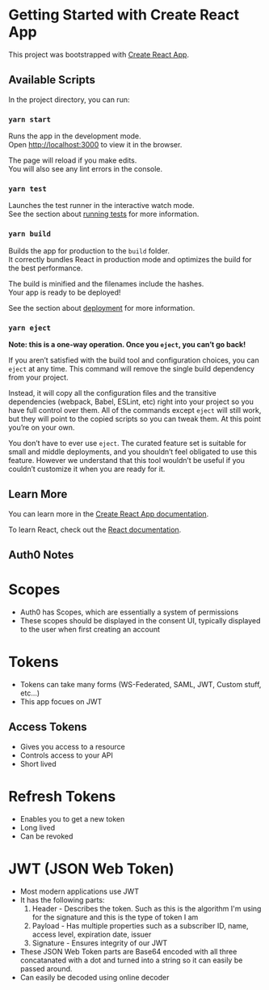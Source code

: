 # Getting Started with Create React App

This project was bootstrapped with [Create React App](https://github.com/facebook/create-react-app).

## Available Scripts

In the project directory, you can run:

### `yarn start`

Runs the app in the development mode.\
Open [http://localhost:3000](http://localhost:3000) to view it in the browser.

The page will reload if you make edits.\
You will also see any lint errors in the console.

### `yarn test`

Launches the test runner in the interactive watch mode.\
See the section about [running tests](https://facebook.github.io/create-react-app/docs/running-tests) for more information.

### `yarn build`

Builds the app for production to the `build` folder.\
It correctly bundles React in production mode and optimizes the build for the best performance.

The build is minified and the filenames include the hashes.\
Your app is ready to be deployed!

See the section about [deployment](https://facebook.github.io/create-react-app/docs/deployment) for more information.

### `yarn eject`

**Note: this is a one-way operation. Once you `eject`, you can’t go back!**

If you aren’t satisfied with the build tool and configuration choices, you can `eject` at any time. This command will remove the single build dependency from your project.

Instead, it will copy all the configuration files and the transitive dependencies (webpack, Babel, ESLint, etc) right into your project so you have full control over them. All of the commands except `eject` will still work, but they will point to the copied scripts so you can tweak them. At this point you’re on your own.

You don’t have to ever use `eject`. The curated feature set is suitable for small and middle deployments, and you shouldn’t feel obligated to use this feature. However we understand that this tool wouldn’t be useful if you couldn’t customize it when you are ready for it.

## Learn More

You can learn more in the [Create React App documentation](https://facebook.github.io/create-react-app/docs/getting-started).

To learn React, check out the [React documentation](https://reactjs.org/).

## Auth0 Notes

# Scopes

- Auth0 has Scopes, which are essentially a system of permissions
- These scopes should be displayed in the consent UI, typically displayed to the user when first creating an account

# Tokens

- Tokens can take many forms (WS-Federated, SAML, JWT, Custom stuff, etc...)
- This app focues on JWT

## Access Tokens

- Gives you access to a resource
- Controls access to your API
- Short lived

# Refresh Tokens

- Enables you to get a new token
- Long lived
- Can be revoked

# JWT (JSON Web Token)

- Most modern applications use JWT
- It has the following parts:
  1. Header - Describes the token. Such as this is the algorithm I'm using for the signature and this is the type of token I am
  2. Payload - Has multiple properties such as a subscriber ID, name, access level, expiration date, issuer
  3. Signature - Ensures integrity of our JWT
- These JSON Web Token parts are Base64 encoded with all three concatanated with a dot and turned into a string so it can easily be passed around.
- Can easily be decoded using online decoder
